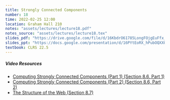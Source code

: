 ```yaml
---
title: Strongly Connected Components
number: 18
time: 2022-02-25 12:00
location: Graham Hall 210
notes: "assets/lectures/lecture18.pdf"
notes_source: "assets/lectures/lecture18.tex"
slides_pdf: "https://drive.google.com/file/d/16KbdrO61785LongFOjgEuFfx_7158gjX/view?usp=sharing"
slides_ppt: "https://docs.google.com/presentation/d/16PYtEoRX_hPubOQXXQYkulQQhUnvxSqRvYdIUDm2tVs/edit?usp=sharing"
textbook: CLRS 22.5
---
```


##### Video Resources
- [Computing Strongly Connected Components (Part 1) (Section 8.6, Part 1)](https://www.youtube.com/watch?v=O98hLTYVN3c&list=PLEGCF-WLh2RJ5W-pt-KE9GUArTDzVwL1P&index=9)
- [Computing Strongly Connected Components (Part 2) (Section 8.6, Part 2)](https://www.youtube.com/watch?v=gbs3UNRJIYk&list=PLEGCF-WLh2RJ5W-pt-KE9GUArTDzVwL1P&index=10)
- [The Structure of the Web (Section 8.7)](https://www.youtube.com/watch?v=7YodysGShlo&list=PLEGCF-WLh2RJ5W-pt-KE9GUArTDzVwL1P&index=11)